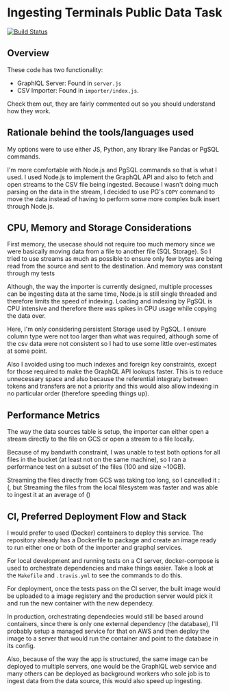 # Ingesting Terminals Public Data Task
[![Build Status](https://travis-ci.org/perfectmak/etl_for_terminal_data.svg?branch=master)](https://travis-ci.org/perfectmak/etl_for_terminal_data)

## Overview
These code has two functionality:
- GraphlQL Server: Found in `server.js`
- CSV Importer: Found in `importer/index.js`.

Check them out, they are fairly commented out so you should understand how they work.

## Rationale behind the tools/languages used
My options were to use either JS, Python, any library like Pandas or PgSQL commands.

I'm more comfortable with Node.js and PgSQL commands so that is what I used.
I used Node.js to implement the GraphQL API and also to fetch and open streams to the CSV file being ingested. Because I wasn't doing much parsing on the data in the stream, I decided to use PG's `COPY` command to move the data instead of having to perform some more complex bulk insert through Node.js.

## CPU, Memory and Storage Considerations
First memory, the usecase should not require too much memory since we were basically moving data from a file to another file (SQL Storage). So I tried to use streams as much as possible to ensure only few bytes are being read from the source and sent to the destination. And memory was constant through my tests

Although, the way the importer is currently designed, multiple processes can be ingesting data at the same time, Node.js is still single threaded and therefore limits the speed of indexing.
Loading and indexing by PgSQL is CPU intensive and therefore there was spikes in CPU usage while copying the data over.

Here, I'm only considering persistent Storage used by PgSQL. I ensure column type were not too larger than what was required, although some of the csv data were not consistent so I had to use some little over-estimates at some point. 

Also I avoided using too much indexes and foreign key constraints, except for those required to make the GraphQL API lookups faster. This is to reduce unnecessary space and also because the referential integraty between tokens and transfers are not a priority and this would also allow indexing in no particular order (therefore speeding things up).

## Performance Metrics
The way the data sources table is setup, the importer can either open a stream
directly to the file on GCS or open a stream to a file locally.

Because of my bandwith constraint, I was unable to test both options for all files in the bucket (at least not on the same machine), so I ran a performance test on a subset of the files (100 and size ~10GB).

Streaming the files directly from GCS was taking too long, so I cancelled it :(, 
but Streaming the files from the local filesystem was faster and was able to ingest it at an average of ()

## CI, Preferred Deployment Flow and Stack
I would prefer to used (Docker) containers to deploy this service.
The repository already has a Dockerfile to package and create an image ready to run either one or both of the importer and graphql services.

For local development and running tests on a CI server, docker-compose is used to orchestrate dependencies and make things easier. Take a look at the `Makefile` and `.travis.yml` to see the commands to do this.

For deployment, once the tests pass on the CI server, the built image would be uploaded to a image registery and the production server would pick it and run the new container with the new dependecy.

In production, orchestrating dependecies would still be based around containers, since there is only one external dependency (the database), I'll probably setup a managed service for that on AWS and then deploy the image to a server that would run the container and point to the database in its config.

Also, because of the way the app is structured, the same image can be deployed to multiple servers, one would be the GraphlQL web service and many others can be deployed as background workers who sole job is to ingest data from the data source, this would also speed up ingesting.


